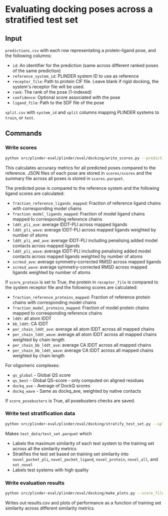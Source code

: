# Evaluating docking poses across a stratified test set

## Input
`predictions.csv` with each row representating a protein-ligand pose, and the following columns:
- `id`: An identifier for the prediction (same across different ranked poses of the same prediction)
- `reference_system_id`: PLINDER system ID to use as reference
- `receptor_file`: Path to protein CIF file. Leave blank if rigid docking, the system's receptor file will be used.
- `rank`: The rank of the pose (1-indexed)
- `confidence`: Optional score associated with the pose
- `ligand_file`: Path to the SDF file of the pose

`split.csv` with `system_id` and `split` columns mapping PLINDER systems to `train`, or `test`.

## Commands

### Write scores
```bash
python src/plinder-eval/plinder/eval/docking/write_scores.py --prediction_file predictions.csv --data_dir PLINDER_DATA_DIR --output_dir scores --num_processes 64
```
This calculates accuracy metrics for all predicted poses compared to the reference. JSON files of each pose are stored in `scores/scores` and the summary file across all poses is stored in `scores.parquet`.

The predicted pose is compared to the reference system and the following ligand scores are calculated:
- `fraction_reference_ligands_mapped`: Fraction of reference ligand chains with corresponding model chains
- `fraction_model_ligands_mapped`: Fraction of model ligand chains mapped to corresponding reference chains
- `lddt_pli_ave`: average lDDT-PLI across mapped ligands
- `lddt_pli_wave`: average lDDT-PLI across mapped ligands weighted by number of atoms
- `lddt_pli_amd_ave`: average lDDT-PLI including penalising added model contacts across mapped ligands
- `lddt_pli_wave`: average lDDT-PLI including penalising added model contacts across mapped ligands weighted by number of atoms
- `scrmsd_ave`: average symmetry-corrected RMSD across mapped ligands
- `scrmsd_wave`: average symmetry-corrected RMSD across mapped ligands weighted by number of atoms

If `score_protein` is set to True, the protein in `receptor_file` is compared to the system receptor file and the following scores are calculated:
- `fraction_reference_proteins_mapped`: Fraction of reference protein chains with corresponding model chains
- `fraction_model_proteins_mapped`: Fraction of model protein chains mapped to corresponding reference chains
- `lddt`: all atom lDDT
- `bb_lddt`: CA lDDT
- `per_chain_lddt_ave`: average all atom lDDT across all mapped chains
- `per_chain_lddt_wave`: average all atom lDDT across all mapped chains weighted by chain length
- `per_chain_bb_lddt_ave`: average CA lDDT across all mapped chains
- `per_chain_bb_lddt_wave`: average CA lDDT across all mapped chains weighted by chain length

For oligomeric complexes:
- `qs_global` - Global QS score
- `qs_best` - Global QS-score - only computed on aligned residues
- `dockq_ave` - Average of DockQ scores
- `dockq_wave` - Same as dockq_ave, weighted by native contacts

If `score_posebusters` is True, all posebusters checks are saved.


### Write test stratification data
```bash
python src/plinder-eval/plinder/eval/docking/stratify_test_set.py --split_file split.csv --data_dir PLINDER_DATA_DIR --output_dir test_data --num_processes 16
```

Makes `test_data/test_set.parquet` which
- Labels the maximum similarity of each test system to the training set across all the similarity metrics
- Stratifies the test set based on training set similarity into `novel_pocket_pli`, `novel_pocket_ligand`, `novel_protein`, `novel_all`, and `not_novel`
- Labels test systems with high quality


### Write evaluation results

```bash
python src/plinder-eval/plinder/eval/docking/make_plots.py --score_file scores/scores.parquet --data_file test_data/test_set.parquet --output_dir results
```

Writes out results.csv and plots of performance as a function of training set similarity across different similarity metrics.
